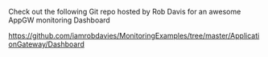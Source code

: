 Check out the following Git repo hosted by Rob Davis for an awesome AppGW monitoring Dashboard 

https://github.com/iamrobdavies/MonitoringExamples/tree/master/ApplicationGateway/Dashboard

